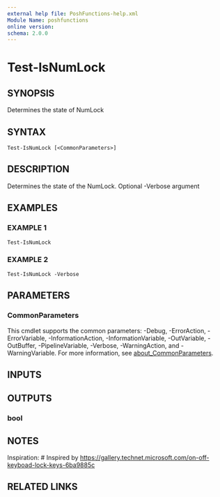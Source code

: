 ```yaml
---
external help file: PoshFunctions-help.xml
Module Name: poshfunctions
online version:
schema: 2.0.0
---
```


# Test-IsNumLock

## SYNOPSIS
Determines the state of NumLock

## SYNTAX

```
Test-IsNumLock [<CommonParameters>]
```

## DESCRIPTION
Determines the state of the NumLock.
Optional -Verbose argument

## EXAMPLES

### EXAMPLE 1
```
Test-IsNumLock
```

### EXAMPLE 2
```
Test-IsNumLock -Verbose
```

## PARAMETERS

### CommonParameters
This cmdlet supports the common parameters: -Debug, -ErrorAction, -ErrorVariable, -InformationAction, -InformationVariable, -OutVariable, -OutBuffer, -PipelineVariable, -Verbose, -WarningAction, and -WarningVariable. For more information, see [about_CommonParameters](http://go.microsoft.com/fwlink/?LinkID=113216).

## INPUTS

## OUTPUTS

### bool
## NOTES
Inspiration: # Inspired by https://gallery.technet.microsoft.com/on-off-keyboad-lock-keys-6ba9885c

## RELATED LINKS
